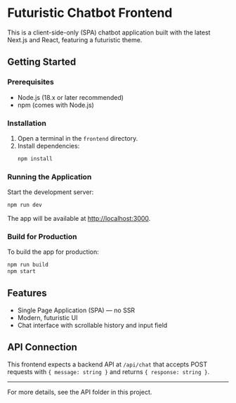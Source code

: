 # Futuristic Chatbot Frontend

This is a client-side-only (SPA) chatbot application built with the latest Next.js and React, featuring a futuristic theme.

## Getting Started

### Prerequisites
- Node.js (18.x or later recommended)
- npm (comes with Node.js)

### Installation
1. Open a terminal in the `frontend` directory.
2. Install dependencies:
   ```bash
   npm install
   ```

### Running the Application
Start the development server:
```bash
npm run dev
```

The app will be available at [http://localhost:3000](http://localhost:3000).

### Build for Production
To build the app for production:
```bash
npm run build
npm start
```

## Features
- Single Page Application (SPA) — no SSR
- Modern, futuristic UI
- Chat interface with scrollable history and input field

## API Connection
This frontend expects a backend API at `/api/chat` that accepts POST requests with `{ message: string }` and returns `{ response: string }`.

---

For more details, see the API folder in this project.

